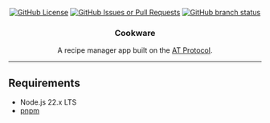 <p align="center">
<a href="https://github.com/hbjydev/cookware/blob/main/LICENSE"><img alt="GitHub License" src="https://img.shields.io/github/license/hbjydev/cookware?style=flat-square"></a>
<a href="https://github.com/hbjydev/cookware/issues"><img alt="GitHub Issues or Pull Requests" src="https://img.shields.io/github/issues/hbjydev/cookware?style=flat-square"></a>
<a href="https://github.com/hbjydev/cookware/actions"><img alt="GitHub branch status" src="https://img.shields.io/github/checks-status/hbjydev/cookware/main?style=flat-square"></a>
</p>
<h3 align="center">Cookware</h3>
<p align="center">A recipe manager app built on the <a href="https://atproto.com">AT Protocol</a>.</p>
<p align="center">
</p>

---

## Requirements

- Node.js 22.x LTS
- [pnpm](https://pnpm.io)
